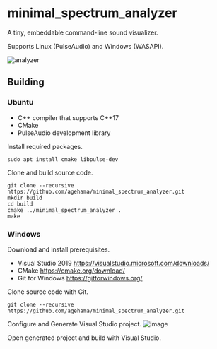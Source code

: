 # minimal_spectrum_analyzer
A tiny, embeddable command-line sound visualizer.

Supports Linux (PulseAudio) and Windows (WASAPI).

![analyzer](https://user-images.githubusercontent.com/4939010/117150219-e922e080-adf2-11eb-9536-fef15c45af80.gif)

## Building

### Ubuntu

- C++ compiler that supports C++17
- CMake
- PulseAudio development library

Install required packages.

```
sudo apt install cmake libpulse-dev
```

Clone and build source code.

```
git clone --recursive https://github.com/agehama/minimal_spectrum_analyzer.git
mkdir build
cd build
cmake ../minimal_spectrum_analyzer .
make
```

### Windows

Download and install prerequisites.
- Visual Studio 2019 https://visualstudio.microsoft.com/downloads/
- CMake https://cmake.org/download/
- Git for Windows https://gitforwindows.org/

Clone source code with Git.

```
git clone --recursive https://github.com/agehama/minimal_spectrum_analyzer.git
```

Configure and Generate Visual Studio project.
![image](https://user-images.githubusercontent.com/4939010/117149605-541fe780-adf2-11eb-8fb1-2e36ca4f36c3.png)

Open generated project and build with Visual Studio.
